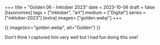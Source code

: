 +++
title = "Golden 06 - Inktober 2023"
date = 2023-10-06
draft =  false
[taxonomies]
tags = ["inktober", "art"]
medium = ["Digital"]
series = ["inktober-2023"]
[extra]
images= ["golden.webp"]
+++

{{ image(src="golden.webp", alt="Golden") }}

Don't think I captured him very well but I had fun doing this one!
